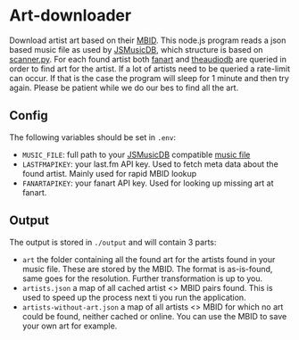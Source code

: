 # Art-downloader

Download artist art based on their [MBID](https://musicbrainz.org/). This node.js program reads a json based music file as used by [JSMusicDB](https://www.jsmusicd.com), which structure is based on [scanner.py](https://github.com/lucienimmink/scanner.py). For each found artist both [fanart](https://fanart.tv/) and [theaudiodb](https://www.theaudiodb.com/) are queried in order to find art for the artist. If a lot of artists need to be queried a rate-limit can occur. If that is the case the program will sleep for 1 minute and then try again. Please be patient while we do our bes to find all the art. 

## Config

The following variables should be set in `.env`:

- `MUSIC_FILE`: full path to your [JSMusicDB](https://www.jsmusicd.com) compatible [music file](https://github.com/lucienimmink/scanner.py)
- `LASTFMAPIKEY`: your last.fm API key. Used to fetch meta data about the found artist. Mainly used for rapid MBID lookup
- `FANARTAPIKEY`: your fanart API key. Used for looking up missing art at fanart.

## Output

The output is stored in `./output` and will contain 3 parts:

- `art` the folder containing all the found art for the artists found in your music file. These are stored by the MBID. The format is as-is-found, same goes for the resolution. Further transformation is up to you.
- `artists.json` a map of all cached artist <> MBID pairs found. This is used to speed up the process next ti you run the application.
- `artists-without-art.json` a map of all artists <> MBID for which no art could be found, neither cached or online. You can use the MBID to save your own art for example.
